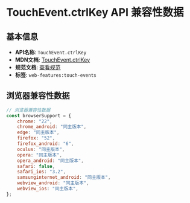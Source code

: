 # TouchEvent.ctrlKey API 兼容性数据

## 基本信息

- **API名称**: `TouchEvent.ctrlKey`
- **MDN文档**: [TouchEvent.ctrlKey](https://developer.mozilla.org/docs/Web/API/TouchEvent/ctrlKey)
- **规范文档**: [查看规范](https://w3c.github.io/touch-events/#dom-touchevent-ctrlkey)
- **标签**: `web-features:touch-events`

## 浏览器兼容性数据

```javascript
// 浏览器兼容性数据
const browserSupport = {
    chrome: "22",
    chrome_android: "同主版本",
    edge: "同主版本",
    firefox: "52",
    firefox_android: "6",
    oculus: "同主版本",
    opera: "同主版本",
    opera_android: "同主版本",
    safari: false,
    safari_ios: "3.2",
    samsunginternet_android: "同主版本",
    webview_android: "同主版本",
    webview_ios: "同主版本",
};

```

